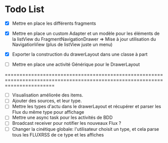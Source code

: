 # Todo List

- [X] Mettre en place les différents fragments
- [X] Mettre en place un custom Adapter et un modèle pour les éléments de la listView du FragmentNavigationDrawer      => Mise à jour utilisation du NavigationView (plus de listView juste un menu)
- [X] Exporter la construction du drawerLayout dans une classe à part
- [ ] Mettre en place une activité Générique pour le DrawerLayout



=============================================================================================================================


- [ ] Visualisation améliorée des items.
- [ ] Ajouter des sources, et leur type.
- [ ] Mettre les types d'actu dans le drawerLayout et récupérer et parser les Flux du même type pour affichage
- [ ] Mettre une async task pour les activités de BDD
- [ ] Broadcast receiver pour notifier les nouveaux Flux ?
- [ ] Changer la cinétique globale: l'utilisateur choisit un type, et cela parse tous les FLUXRSS de ce type et les affiches
